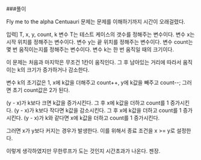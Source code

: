 ###풀이

Fly me to the alpha Centuauri 문제는 문제를 이해하기까지 시간이 오래걸렸다.

입력] T, x, y, count, k
변수 T는 테스트 케이스의 갯수를 정해주는 변수이다.
변수 x는 시작 위치를 정해주는 변수이다.
변수 y는 끝 위치를 정해주는 변수이다.
변수 count는 몇 번 움직이는지를 정해주는 변수이다.
변수 k는 한 번 움직일 때의 크기이다.

이 문제는 처음과 마지막은 무조건 1칸이 움직인다.
그 후 남아있는 거리에 따라서 움직이는 k의 크기가 증가하거나 감소한다.

변수 k의 초기값은 1, x에 k값을 더해주고 count++, y에 k값을 빼주고 count--;
그러면 초기 count값은 2가 된다.

(y - x)가 k보다 크면 k값을 증가시킨다. 그 후 x에 k값을 더하고 count를 1 증가시킨다.
(y - x)가 k보다 작다면 k값을 감소시킨다. 그 후 x에 k값을 더하고 count를 1 증가시킨다.
(y - x)가 k와 같다면 x에 k값을 더하고 count를 1 증가시킨다.

그러면 x가 y보다 커지는 경우가 발생한다. 이를 위해서 종료 조건을 x >= y로 설정한다.

이렇게 생각하였지만 무한루프가 도는 것인지 시간초과가 나온다. 젠장.